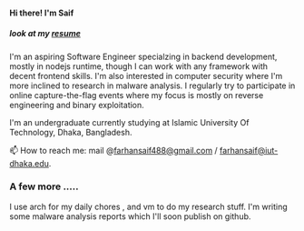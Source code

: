 #### Hi there! I'm Saif  

##### look at my [resume](https://github.com/overlorde/overlorde/blob/main/farhansaif.pdf)
  
I'm an aspiring Software Engineer specialzing in backend development, mostly in nodejs runtime, though I can work with any framework with decent frontend skills. I'm also interested in computer security where I'm more inclined to research in malware analysis. I regularly try to participate in online capture-the-flag events where my focus is mostly on reverse engineering and binary exploitation.

I'm an undergraduate currently studying at Islamic University Of Technology, Dhaka, Bangladesh.

 📫 How to reach me: mail @farhansaif488@gmail.com / farhansaif@iut-dhaka.edu.  
  
 ### A few more .....
 
 I use arch for my daily chores , and vm to do my research stuff. I'm writing some malware analysis reports which I'll soon publish on github. 
 
 

